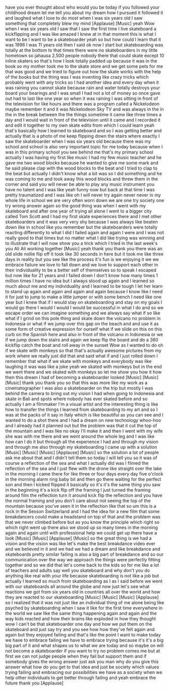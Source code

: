 
have you ever thought about who would
you be today if you followed your
childhood dream let me tell you about my
dream how I pursued it followed it and
laughed what I love to do most when I
was six years old I saw something that
completely blew my mind
[Applause]
[Music]
yeah Wow
when I was six years old I saw that I
saw the first time I live skateboard a
kickflipping and I was like amazed I
knew at in that moment this is what I
want to be I want to be a skateboarder
yeah so but how could I learn that it
was 1996 I was 11 years old then I said
ok now I start but skateboarding was
totally at the bottom to that times
there were no skateboarders in my little
hometown so jahausa 2,500 people nobody
there that could skate except 10 inline
skaters so that&#39;s how I look totally
padded up because it was in the book so
my mother took me to the skate store and
we get some pets for me that was good
and we tried to figure out how the skate
works with the help of the books but the
thing was I was inventing like crazy
tricks which probably went with any
tricks so I had another idea and every
day when it was raining you cannot skate
because rain and water totally destroys
your board your bearings and I was small
I had not a lot of money so once gave
out had to last like one year so when it
was raining I was sitting in front of
the television for like hours and there
was a program called a Nickelodeon maybe
remember it and it was Nickelodeon Sky
TV and was always in the in the in the
break between the the things sometime it
came like three times a day and I would
wait in front of the television until it
came and I recorded it and edit it
together to my own skate edits from
which I could learn yeah that&#39;s
basically how I learned to skateboard
and so I was getting better and actually
that is a photo of me keep flipping down
the stairs where exactly I saw the
skateboarder when I was six years old
because there was my school and school
is also very important topic for me
today because when I was in this primary
school you see behind me
that&#39;s my primary school actually I was
having my first like music I had my few
music teacher and he gave me two wood
blocks because he wanted to give me some
mark and he said please clap with the
wood blocks to the beat and I tried to
clap to the beat but actually I didn&#39;t
know what a bit was
so I did something and he was coming to
me and took away this wood blocks and
threw them in the corner and said you
will never be able to play any music
instrument you have no talent and I was
like yeah funny now but back at that
time I was pretty traumatized and I was
like oh I will never try again never
never in my whole life in school we are
very often worn down we are one try
society one try wrong answer again so
the good thing was when I went with my
skateboard and after one year of trying
all alone I went to a bigger city called
Tom Scott and I had my first skate
experiences there and I met other
skateboarders and it was very very shy
because I was always like beaten down
like in school like you remember but the
skateboarders were totally reacting
differently to what I did I failed again
and again I were and I was not really
good to that times but no matter what I
did like trying was winning and to
illustrate that I will now show you a
trick which I tried in the last week&#39;s
you Ali Ali working together
[Music]
yeah thank you thank you there was an
old slide nollie flip off it took like
30 seconds in here but it took me like
three days in reality but you see like
the process it&#39;s fun is we enjoying it
we we embrace failure we love to fall
down and we love to support each other
in their individuality to be a better
self of themselves so to speak I escaped
but now like for 21 years and I failed
down I don&#39;t know how many times 1
million times I have no idea but I
always stood up again and I learned so
much about me and my individuality and I
learned to be tough I let her learn to
stand up again and again and again and
again because I know like I need it for
just to jump to make a little jumper or
with some bench
I need like one year but I knew that if
I would stay on skateboarding and stay
on my goals I would go there I would I
would I would be successful in what I do
and so we escape order we can imagine
something and we always say what if so
like what if I grind on this pole thing
and skate down the volcano no problem in
Indonesia or what if we jump over this
gap on the beach and and use it as some
form of creative expression for ourself
what if we slide on this on this curb on
the Spanish here and also in front of
the volcano in Indonesia or we if we
jump down the stairs and again we keep
flip the board and do a 360 kickflip
catch the boat and roll away in the
sunset Wow as I wanted to do oh if we
skate with monkeys so that that&#39;s
actually awesome pictures from my work
where we really just did that and said
what if and I just rolled down I
remember that what if we skate with
monkeys and everybody was like laughing
it was was like a joke yeah we skated
with monkeys but in the end we went
there and we skated with monkeys so let
me show you how it how then this dream I
had of becoming a skateboarder looked
[Music]
[Music]
[Music]
thank you thank you so that this was
more like my work as a cinematographer I
was also a skateboarder on the trip but
mostly I was behind the camera to bring
out my vision I had when going to
Indonesia and skate in Bali and spots
where nobody has ever skated before and
so actually I am a filmmaker I&#39;m a
visual artist and the interesting thing
is like how to transfer the things I
learned from skateboarding to my art and
so I was at the packs of it say in Italy
which is like beautiful as you can see
and I wanted to do a shot there and I
had a dream on new technology whoo-hoo
and I already had it planned out but the
problem was that it cut the top of the
mountain and I was like no okay I&#39;ll
make it and then I went with my wife she
was with me there and we went around the
whole leg and I was like how can I do it
but through all the experience I had and
through my vision and through me also
through my skateboarding I came up with
a solution
[Music]
[Music]
[Music]
[Applause]
[Music]
so the solution a lot of people ask me
about that and I didn&#39;t tell them so
today I will tell you so it was of
course a reflection of the sea and what
I actually did was I filmed the
reflection of the sea and I just flew
with the drone like straight over the
lake in the morning I came there for
like three or four days every day five
o&#39;clock in the morning alarm ring baby
bit and then go there waiting for the
perfect son
and then I kicked flipped it basically
so it&#39;s it&#39;s the same thing you saw in
the beginning it&#39;s a kick flip off the
framing I just turned the framing around
film the reflection turn it around kick
flip the reflection and you have the
normal framing and you don&#39;t care about
not seeing the top of the mountain
because you&#39;ve seen it in the reflection
like that so um this is a rock in the
Sexson Switzerland and I had the idea
for a new film that some breakdancers
could make a headstand on top of that
and the problem was that we never
climbed before
but as you know the principle which
right so which right went up there also
we stood up so many times in the morning
again and again until with professional
help we could get up there have a look
[Music]
[Music]
[Applause]
[Music]
so the great thing is we had a vision
and the vision was like let&#39;s make the
best breakdance video ever and we
believed in it and we had we had a dream
and like breakdance and skateboards
pretty similar failing is also a big
part of breakdance and so our
communication over the way we approach
the things were perfectly fitting
together and so we did that let&#39;s come
back to the kids so for me like a lot of
teachers and adults say well you
skateboard and why don&#39;t you do anything
like real with your life because
skateboarding is not like a job but
actually I learned so much from
skateboarding as I as I said before we
went with our skateboards all around the
globe
and now just let&#39;s see what reactions we
got from six years old in countries all
over the world and how they are reacted
to our skateboarding
[Music]
[Music]
[Music]
[Applause]
so I realized that it was not just like
an individual thing of me alone being
like psyched by skateboarding when I saw
it like for the first time everywhere in
the world we saw like the same thing
happening again and again and the way
kids reacted and how their brains like
exploded in how they thought wow I can&#39;t
be that skateboarder one day and how we
put them on the skateboard and just say
try and you see how how they&#39;ve felt
again and again but they enjoyed failing
and that&#39;s like the point I want to make
today we have to embrace failing we have
to embrace trying because it&#39;s it&#39;s a
big big part of it and what shapes us to
what we are today and so maybe on will
not become a skateboarder if you want to
try no problem comes me but at first we
can not judge people when they fail but
support them and if somebody gives the
wrong answer just ask you man why do you
give this answer what how do you get to
that idea and just be society which
values trying failing and embracing our
possibilities we have as a society when
we help other individuals to get better
through failing and yeah embrace the
future thank you
[Applause]
